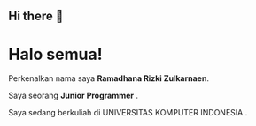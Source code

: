 ## Hi there 👋

# Halo semua! 

Perkenalkan nama saya **Ramadhana Rizki Zulkarnaen**.<br>

Saya seorang **Junior Programmer** .<br>

Saya sedang berkuliah di UNIVERSITAS KOMPUTER INDONESIA .<br>


